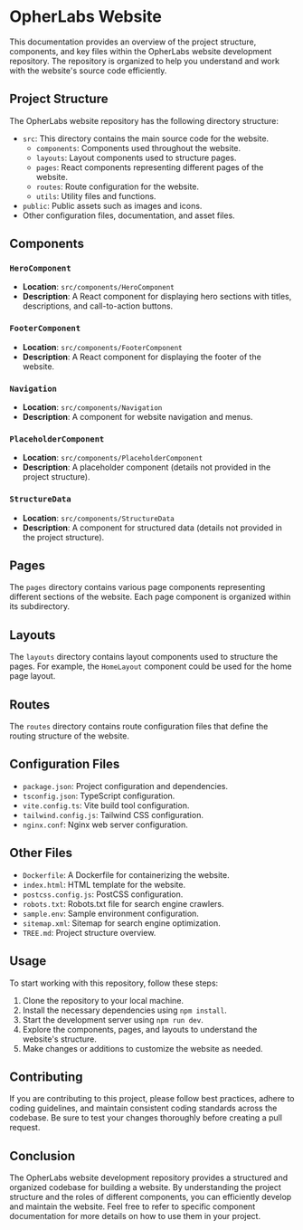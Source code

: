 # OpherLabs Website 

This documentation provides an overview of the project structure, components, and key files within the OpherLabs website development repository. The repository is organized to help you understand and work with the website's source code efficiently.

## Project Structure

The OpherLabs website  repository has the following directory structure:

- `src`: This directory contains the main source code for the website.
  - `components`: Components used throughout the website.
  - `layouts`: Layout components used to structure pages.
  - `pages`: React components representing different pages of the website.
  - `routes`: Route configuration for the website.
  - `utils`: Utility files and functions.
- `public`: Public assets such as images and icons.
- Other configuration files, documentation, and asset files.

## Components

### `HeroComponent`

- **Location**: `src/components/HeroComponent`
- **Description**: A React component for displaying hero sections with titles, descriptions, and call-to-action buttons.

### `FooterComponent`

- **Location**: `src/components/FooterComponent`
- **Description**: A React component for displaying the footer of the website.

### `Navigation`

- **Location**: `src/components/Navigation`
- **Description**: A component for website navigation and menus.

### `PlaceholderComponent`

- **Location**: `src/components/PlaceholderComponent`
- **Description**: A placeholder component (details not provided in the project structure).

### `StructureData`

- **Location**: `src/components/StructureData`
- **Description**: A component for structured data (details not provided in the project structure).

## Pages

The `pages` directory contains various page components representing different sections of the website. Each page component is organized within its subdirectory.

## Layouts

The `layouts` directory contains layout components used to structure the pages. For example, the `HomeLayout` component could be used for the home page layout.

## Routes

The `routes` directory contains route configuration files that define the routing structure of the website.

## Configuration Files

- `package.json`: Project configuration and dependencies.
- `tsconfig.json`: TypeScript configuration.
- `vite.config.ts`: Vite build tool configuration.
- `tailwind.config.js`: Tailwind CSS configuration.
- `nginx.conf`: Nginx web server configuration.

## Other Files

- `Dockerfile`: A Dockerfile for containerizing the website.
- `index.html`: HTML template for the website.
- `postcss.config.js`: PostCSS configuration.
- `robots.txt`: Robots.txt file for search engine crawlers.
- `sample.env`: Sample environment configuration.
- `sitemap.xml`: Sitemap for search engine optimization.
- `TREE.md`: Project structure overview.

## Usage

To start working with this repository, follow these steps:

1. Clone the repository to your local machine.
2. Install the necessary dependencies using `npm install`.
3. Start the development server using `npm run dev`.
4. Explore the components, pages, and layouts to understand the website's structure.
5. Make changes or additions to customize the website as needed.

## Contributing

If you are contributing to this project, please follow best practices, adhere to coding guidelines, and maintain consistent coding standards across the codebase. Be sure to test your changes thoroughly before creating a pull request.

## Conclusion

The OpherLabs website development repository provides a structured and organized codebase for building a website. By understanding the project structure and the roles of different components, you can efficiently develop and maintain the website. Feel free to refer to specific component documentation for more details on how to use them in your project.